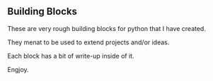 ## Building Blocks

These are very rough building blocks for python that I have created.

They menat to be used to extend projects and/or ideas. 


Each block has a bit of write-up inside of it. 

Engjoy. 

